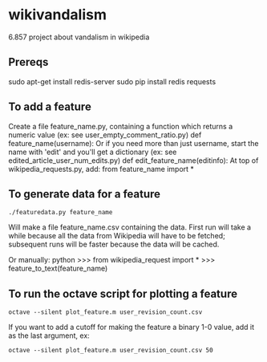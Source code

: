 wikivandalism
=============

6.857 project about vandalism in wikipedia

## Prereqs
sudo apt-get install redis-server
sudo pip install redis requests

## To add a feature
Create a file feature_name.py, containing a function which returns a numeric value (ex: see user_empty_comment_ratio.py)
    def feature_name(username):
Or if you need more than just username, start the name with 'edit' and you'll get a dictionary (ex: see edited_article_user_num_edits.py)
    def edit_feature_name(editinfo):
At top of wikipedia_requests.py, add:
    from feature_name import *

## To generate data for a feature
    ./featuredata.py feature_name

Will make a file feature_name.csv containing the data. First run will take a while because all the data from Wikipedia will have to be fetched; subsequent runs will be faster because the data will be cached.

Or manually:
    python
    >>> from wikipedia_request import *
    >>> feature_to_text(feature_name)

## To run the octave script for plotting a feature
    octave --silent plot_feature.m user_revision_count.csv

If you want to add a cutoff for making the feature a binary 1-0 value, add it as the last argument, ex:

    octave --silent plot_feature.m user_revision_count.csv 50
